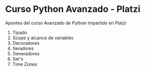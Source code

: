 # Curso Python Avanzado - Platzi

Apuntes del curso Avanzado de Python impartido en Platzi

1. Tipado
2. Scope y alcance de variables
3. Decoradores
4. Iteradores
5. Generadores
6. Set's
7. Time Zones
